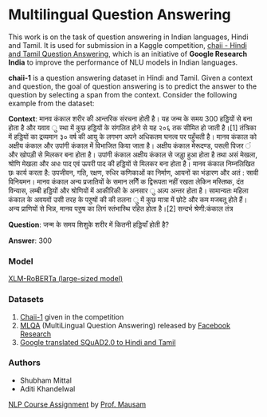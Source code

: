 # Multilingual Question Answering

This work is on the task of question answering in Indian languages, Hindi and Tamil. It is used for submission in a Kaggle competition, [chaii - Hindi and Tamil Question Answering](https://www.kaggle.com/c/chaii-hindi-and-tamil-question-answering/overview), which is an initiative of **Google Research India** to improve the performance of NLU models in Indian languages.

**chaii-1** is a question answering dataset in Hindi and Tamil. Given a context and question, the goal of question answering is to predict the answer to the question by selecting a span from the context. Consider the following example from the dataset: 

**Context**: मानव कंकाल शरीर की आन्तरिक संरचना होती है। यह जन्म के समय 300 हड्डियों से बना होता है और यवाव ु स्था में कुछ हड्डियों के संगलित होने से यह २०६ तक सीमित हो जाती है।[1] तंत्रिका में हड्डियों का द्रव्यमान ३० वर्ष की आयु के लगभग अपने अधिकतम घनत्व पर पहुँचती है। मानव कंकाल को अक्षीय कंकाल और उपांगी कंकाल में विभाजित किया जाता है। अक्षीय कंकाल मेरूदण्ड, पसली पिजर ं और खोपड़ी से मिलकर बना होता है। उपांगी कंकाल अक्षीय कंकाल से जड़ुा हुआ होता है तथा असं मेखला, श्रोणि मेखला और अधः पाद एवं ऊपरी पाद की हड्डियों से मिलकर बना होता है। मानव कंकाल निम्नलिखित छः कार्य करता है: उपजीवन, गति, रक्षण, रुधिर कणिकाओं का निर्माण, आयनों का भंडारण और अतं : स्रावी विनियमन। मानव कंकाल अन्य प्रजातियों के समान लगिैं क द्विरूपता नहीं रखता लेकिन मस्तिष्क, दंत विन्यास, लम्बी हड्डियों और श्रोणियों में आकीरिकी के अनसार ु अल्प अन्तर होता है। सामान्यतः महिला कंकाल के अवयवों उसी तरह के परुुषों की की तलना ु में कुछ मात्रा में छोटे और कम मजबतू होते हैं। अन्य प्राणियों से भिन्न, मानव परुुष का लिगं स्तंभास्थि रहित होता है।[2] सन्दर्भ श्रेणी:कंकाल तंत्र 

**Question**: जन्म के समय शिशुके शरीर में कितनी हड्डियाँ होती है? 

**Answer**: 300

### Model

[XLM-RoBERTa (large-sized model)](https://arxiv.org/pdf/1911.02116.pdf)

### Datasets

1. [Chaii-1](https://www.kaggle.com/c/chaii-hindi-and-tamil-question-answering/overview) given in the competition 
2. [MLQA](https://www.kaggle.com/rhtsingh/external-data-mlqa-xquad-preprocessing) (MultiLingual Question Answering) released by [Facebook Research](https://github.com/facebookresearch/MLQA)
3. [Google translated SQuAD2.0 to Hindi and Tamil](https://www.kaggle.com/tkm2261/google-translated-squad20-to-hindi-and-tamil)

### Authors

- Shubham Mittal
- Aditi Khandelwal

[NLP Course Assignment](https://www.cse.iitd.ac.in/~mausam/courses/col772/autumn2021/A4/A4.pdf) by [Prof. Mausam](https://www.cse.iitd.ac.in/~mausam/)
